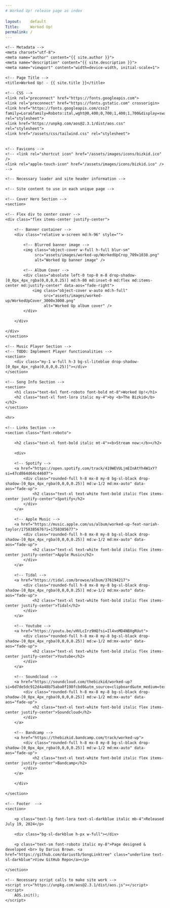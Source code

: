 ```yaml
---
# Worked Up! release page as index

layout:    default
Title:     Worked Up!
permalink: /
---
```

<html lang="en">

<!-- Meta information to call here -->
<head>

    <!-- Metadata -->
    <meta charset="utf-8">
    <meta name="author" content="{{ site.author }}">
    <meta name="description" content="{{ site.description }}">
    <meta name="viewport" content="width=device-width, initial-scale=1">

    <!-- Page Title -->
    <title>Worked Up! - {{ site.title }}</title>

    <!-- CSS -->
    <link rel="preconnect" href="https://fonts.googleapis.com">
    <link rel="preconnect" href="https://fonts.gstatic.com" crossorigin>
    <link href="https://fonts.googleapis.com/css2?family=Lora&family=Roboto:ital,wght@0,400;0,700;1,400;1,700&display=swap" rel="stylesheet">
    <link href="https://unpkg.com/aos@2.3.1/dist/aos.css" rel="stylesheet">
    <link href="/assets/css/tailwind.css" rel="stylesheet">


    <!-- Favicons -->
    <!-- <link rel="shortcut icon" href="/assets/images/icons/bizkid.ico" />
    <link rel="apple-touch-icon" href="/assets/images/icons/bizkid.ico" /> -->

</head>

<body class="bg-sl-bgcolor text-sl-black text-center">

    <!-- Necessary loader and site header information -->

    <!-- Site content to use in each unique page -->

    <!-- Cover Hero Section -->
    <section>

    <!-- Flex div to center cover -->
    <div class="flex items-center justify-center">

        <!-- Banner container -->
        <div class="relative w-screen md:h-96" style="">

            <!-- Blurred banner image -->        
            <img class="object-cover w-full h-full blur-sm" 
                 src="assets/images/worked-up/WorkedUpCrop_709x1038.png" 
                 alt="Worked Up banner image" />

            <!-- Album Cover -->
            <div class="absolute left-0 top-0 m-8 drop-shadow-[0_0px_4px_rgba(0,0,0,0.25)] md:h-80 md:inset-0 md:flex md:items-center md:justify-center" data-aos="fade-right">
                <img class="object-cover w-auto md:h-full" 
                     src="assets/images/worked-up/WorkedUpCover_3000x3000.png" 
                     alt="Worked Up album cover" />
            </div>
    
        </div>
    
    </div>
    </section>

    <!-- Music Player Section -->
    <!-- TODO: Implement Player functionalities -->
    <section>
        <div class="my-1 w-full h-3 bg-sl-liteblue drop-shadow-[0_0px_4px_rgba(0,0,0,0.25)]"></div>
    </section>

    <!-- Song Info Section -->
    <section>
        <h1 class="text-6xl font-roboto font-bold mt-8">Worked Up!</h1>
        <h2 class="text-xl font-lora italic my-4">by <b>The Bizkid</b></h2>
    </section>
    
    <hr>

    <!-- Links Section -->
    <section class="font-roboto">
    
        <h2 class="text-xl font-bold italic mt-4"><b>Stream now:</b></h2>

        <div>

        <!-- Spotify -->
        <a href="https://open.spotify.com/track/419WEVULjmEInAtYh4W1xY?si=47cd864d64c44607">
            <div class="rounded-full h-8 mx-8 my-8 bg-sl-black drop-shadow-[0_0px_4px_rgba(0,0,0,0.25)] md:w-1/2 md:mx-auto" data-aos="fade-up">
                <h2 class="text-xl text-white font-bold italic flex items-center justify-center">Spotify</h2>
            </div>
        </a>

        <!-- Apple Music -->
        <a href="https://music.apple.com/us/album/worked-up-feat-nariah-taylor/1758385676?i=1758385677">
            <div class="rounded-full h-8 mx-8 my-8 bg-sl-black drop-shadow-[0_0px_4px_rgba(0,0,0,0.25)] md:w-1/2 md:mx-auto" data-aos="fade-up">
                <h2 class="text-xl text-white font-bold italic flex items-center justify-center">Apple Music</h2>
            </div>
        </a>

        <!-- Tidal -->
        <a href="https://tidal.com/browse/album/376194217">
            <div class="rounded-full h-8 mx-8 my-8 bg-sl-black drop-shadow-[0_0px_4px_rgba(0,0,0,0.25)] md:w-1/2 md:mx-auto" data-aos="fade-up">
                <h2 class="text-xl text-white font-bold italic flex items-center justify-center">Tidal</h2>
            </div>
        </a>

        <!-- Youtube -->
        <a href="https://youtu.be/vHVLcIrz9HQ?si=Il4voMD4NBXgRUut">
            <div class="rounded-full h-8 mx-8 my-8 bg-sl-black drop-shadow-[0_0px_4px_rgba(0,0,0,0.25)] md:w-1/2 md:mx-auto" data-aos="fade-up">
                <h2 class="text-xl text-white font-bold italic flex items-center justify-center">Youtube</h2>
            </div>
        </a>

        <!-- Soundcloud -->
        <a href="https://soundcloud.com/thebizkid/worked-up?si=6d7de5dc912d4a48b75aba0f198fcbd0&utm_source=clipboard&utm_medium=text&utm_campaign=social_sharing">
            <div class="rounded-full h-8 mx-8 my-8 bg-sl-black drop-shadow-[0_0px_4px_rgba(0,0,0,0.25)] md:w-1/2 md:mx-auto" data-aos="fade-up">
                <h2 class="text-xl text-white font-bold italic flex items-center justify-center">Soundcloud</h2>
            </div>
        </a>

        <!-- Bandcamp -->
        <a href="https://thebizkid.bandcamp.com/track/worked-up">
            <div class="rounded-full h-8 mx-8 my-8 bg-sl-black drop-shadow-[0_0px_4px_rgba(0,0,0,0.25)] md:w-1/2 md:mx-auto" data-aos="fade-up">
                <h2 class="text-xl text-white font-bold italic flex items-center justify-center">Bandcamp</h2>
            </div>
        </a>

        </div>

    </section>

    <!-- Footer  -->
    <section>

        <p class="text-lg font-lora text-sl-darkblue italic mb-4">Released July 19, 2024</p>

        <div class="bg-sl-darkblue h-px w-full"></div>

        <p class="text-sm font-roboto italic my-8">Page designed & developed <br> by Darius Brown. <a href="https://github.com/dariustb/SongLinktree" class="underline text-sl-darkblue">View GitHub Repo</a></p> 
    
    </section>

    <!-- Necessary script calls to make site work -->
    <script src="https://unpkg.com/aos@2.3.1/dist/aos.js"></script>
    <script>
        AOS.init();
    </script>

</body>

</html>
